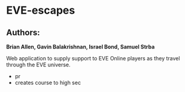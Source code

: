 # **EVE-escapes**
## Authors:
__Brian Allen, Gavin Balakrishnan, Israel Bond, Samuel Strba__


Web application to supply support to EVE Online players as they travel through the EVE universe.

* pr
* creates course to high sec
